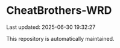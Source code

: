 # CheatBrothers-WRD

Last updated: 2025-06-30 19:32:27

This repository is automatically maintained.
